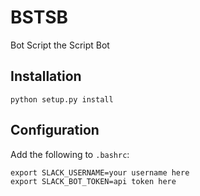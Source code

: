 # BSTSB
Bot Script the Script Bot

## Installation
`python setup.py install`

## Configuration
Add the following to `.bashrc`:
```
export SLACK_USERNAME=your username here
export SLACK_BOT_TOKEN=api token here
```

